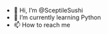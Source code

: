 - 👋 Hi, I’m @SceptileSushi
- 🌱 I’m currently learning Python
- 📫 How to reach me 

<!---
SceptileSushi/SceptileSushi is a ✨ special ✨ repository because its `README.md` (this file) appears on your GitHub profile.
You can click the Preview link to take a look at your changes.
--->
